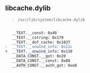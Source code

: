 ## libcache.dylib

> `/usr/lib/system/libcache.dylib`

```diff

   __TEXT.__const: 0x40
   __TEXT.__cstring: 0x179
   __TEXT.__dof_cache: 0x1837
-  __TEXT.__unwind_info: 0x11c
+  __TEXT.__unwind_info: 0x110
   __DATA_CONST.__got: 0x20
   __DATA_CONST.__const: 0x88
   __AUTH_CONST.__auth_got: 0xe8

```
